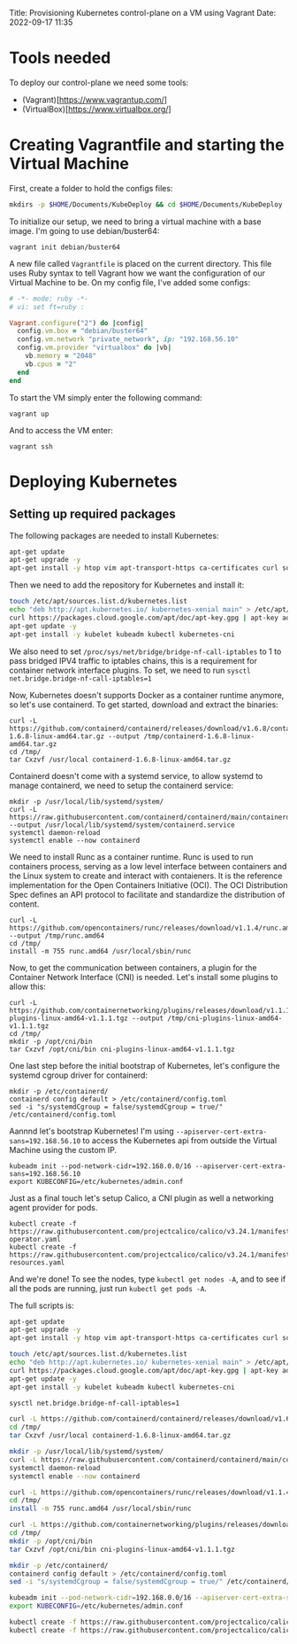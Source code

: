 Title: Provisioning Kubernetes control-plane on a VM using Vagrant
Date: 2022-09-17 11:35

# Tools needed
To deploy our control-plane we need some tools:
- (Vagrant)[https://www.vagrantup.com/]
- (VirtualBox)[https://www.virtualbox.org/]

# Creating Vagrantfile and starting the Virtual Machine
First, create a folder to hold the configs files:
```sh
mkdirs -p $HOME/Documents/KubeDeploy && cd $HOME/Documents/KubeDeploy
```
To initialize our setup, we need to bring a virtual machine with a base image. I'm going to use debian/buster64:
```
vagrant init debian/buster64
```
A new file called `Vagrantfile` is placed on the current directory. This file uses Ruby syntax to tell Vagrant how we want the configuration of our Virtual Machine to be. On my config file, I've added some configs:
```rb
# -*- mode: ruby -*-
# vi: set ft=ruby :

Vagrant.configure("2") do |config|
  config.vm.box = "debian/buster64"
  config.vm.network "private_network", ip: "192.168.56.10"
  config.vm.provider "virtualbox" do |vb|
    vb.memory = "2048"
    vb.cpus = "2"
  end
end
```
To start the VM simply enter the following command:
```
vagrant up
```
And to access the VM enter:
```
vagrant ssh
```

# Deploying Kubernetes
## Setting up required packages
The following packages are needed to install Kubernetes:
```sh
apt-get update
apt-get upgrade -y
apt-get install -y htop vim apt-transport-https ca-certificates curl software-properties-common gnupg docker docker.io
```
Then we need to add the repository for Kubernetes and install it:
```sh
touch /etc/apt/sources.list.d/kubernetes.list
echo "deb http://apt.kubernetes.io/ kubernetes-xenial main" > /etc/apt/sources.list.d/kubernetes.list
curl https://packages.cloud.google.com/apt/doc/apt-key.gpg | apt-key add -
apt-get update -y
apt-get install -y kubelet kubeadm kubectl kubernetes-cni
```
We also need to set `/proc/sys/net/bridge/bridge-nf-call-iptables` to 1 to pass bridged IPV4 traffic to iptables chains, this is a requirement for container network interface plugins. To set, we need to run `sysctl net.bridge.bridge-nf-call-iptables=1`

Now, Kubernetes doesn't supports Docker as a container runtime anymore, so let's use containerd. To get started, download and extract the binaries:
```
curl -L https://github.com/containerd/containerd/releases/download/v1.6.8/containerd-1.6.8-linux-amd64.tar.gz --output /tmp/containerd-1.6.8-linux-amd64.tar.gz
cd /tmp/
tar Cxzvf /usr/local containerd-1.6.8-linux-amd64.tar.gz
```
Containerd doesn't come with a systemd service, to allow systemd to manage containerd, we need to setup the containerd service:
```
mkdir -p /usr/local/lib/systemd/system/
curl -L https://raw.githubusercontent.com/containerd/containerd/main/containerd.service --output /usr/local/lib/systemd/system/containerd.service
systemctl daemon-reload
systemctl enable --now containerd
```
We need to install Runc as a container runtime. Runc is used to run containers process, serving as a low level interface between containers and the Linux system to create and interact with contaieners. It is the reference implementation for the Open Containers Initiative (OCI). The OCI Distribution Spec defines an API protocol to facilitate and standardize the distribution of content.
```
curl -L https://github.com/opencontainers/runc/releases/download/v1.1.4/runc.amd64 --output /tmp/runc.amd64
cd /tmp/
install -m 755 runc.amd64 /usr/local/sbin/runc
```
Now, to get the communication between containers, a plugin for the Container Network Interface (CNI) is needed. Let's install some plugins to allow this:
```
curl -L https://github.com/containernetworking/plugins/releases/download/v1.1.1/cni-plugins-linux-amd64-v1.1.1.tgz --output /tmp/cni-plugins-linux-amd64-v1.1.1.tgz
cd /tmp/
mkdir -p /opt/cni/bin
tar Cxzvf /opt/cni/bin cni-plugins-linux-amd64-v1.1.1.tgz
```
One last step before the initial bootstrap of Kubernetes, let's configure the systemd cgroup driver for containerd:
```
mkdir -p /etc/containerd/
containerd config default > /etc/containerd/config.toml
sed -i "s/systemdCgroup = false/systemdCgroup = true/" /etc/containerd/config.toml
```
Aannnd let's bootstrap Kubernetes! I'm using `--apiserver-cert-extra-sans=192.168.56.10` to access the Kubernetes api from outside the Virtual Machine using the custom IP.
```
kubeadm init --pod-network-cidr=192.168.0.0/16 --apiserver-cert-extra-sans=192.168.56.10
export KUBECONFIG=/etc/kubernetes/admin.conf
```
Just as a final touch let's setup Calico, a CNI plugin as well a networking agent provider for pods.
```
kubectl create -f https://raw.githubusercontent.com/projectcalico/calico/v3.24.1/manifests/tigera-operator.yaml
kubectl create -f https://raw.githubusercontent.com/projectcalico/calico/v3.24.1/manifests/custom-resources.yaml
```
And we're done! To see the nodes, type `kubectl get nodes -A`, and to see if all the pods are running, just run `kubectl get pods -A`.

The full scripts is:

```sh
apt-get update
apt-get upgrade -y
apt-get install -y htop vim apt-transport-https ca-certificates curl software-properties-common gnupg docker docker.io

touch /etc/apt/sources.list.d/kubernetes.list
echo "deb http://apt.kubernetes.io/ kubernetes-xenial main" > /etc/apt/sources.list.d/kubernetes.list
curl https://packages.cloud.google.com/apt/doc/apt-key.gpg | apt-key add -
apt-get update -y
apt-get install -y kubelet kubeadm kubectl kubernetes-cni

sysctl net.bridge.bridge-nf-call-iptables=1

curl -L https://github.com/containerd/containerd/releases/download/v1.6.8/containerd-1.6.8-linux-amd64.tar.gz --output /tmp/containerd-1.6.8-linux-amd64.tar.gz
cd /tmp/
tar Cxzvf /usr/local containerd-1.6.8-linux-amd64.tar.gz

mkdir -p /usr/local/lib/systemd/system/
curl -L https://raw.githubusercontent.com/containerd/containerd/main/containerd.service --output /usr/local/lib/systemd/system/containerd.service
systemctl daemon-reload
systemctl enable --now containerd

curl -L https://github.com/opencontainers/runc/releases/download/v1.1.4/runc.amd64 --output /tmp/runc.amd64
cd /tmp/
install -m 755 runc.amd64 /usr/local/sbin/runc

curl -L https://github.com/containernetworking/plugins/releases/download/v1.1.1/cni-plugins-linux-amd64-v1.1.1.tgz --output /tmp/cni-plugins-linux-amd64-v1.1.1.tgz
cd /tmp/
mkdir -p /opt/cni/bin
tar Cxzvf /opt/cni/bin cni-plugins-linux-amd64-v1.1.1.tgz

mkdir -p /etc/containerd/
containerd config default > /etc/containerd/config.toml
sed -i "s/systemdCgroup = false/systemdCgroup = true/" /etc/containerd/config.toml

kubeadm init --pod-network-cidr=192.168.0.0/16 --apiserver-cert-extra-sans=192.168.56.10
export KUBECONFIG=/etc/kubernetes/admin.conf

kubectl create -f https://raw.githubusercontent.com/projectcalico/calico/v3.24.1/manifests/tigera-operator.yaml
kubectl create -f https://raw.githubusercontent.com/projectcalico/calico/v3.24.1/manifests/custom-resources.yaml

```